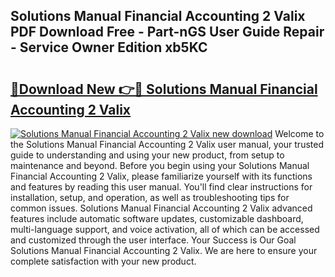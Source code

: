 ## Solutions Manual Financial Accounting 2 Valix PDF Download Free - Part-nGS User Guide Repair - Service Owner Edition xb5KC

# <h2><a href="http://bc64660.oget.top/?id=Solutions+Manual+Financial+Accounting+2+Valix">🔗Download New 👉🔴 Solutions Manual Financial Accounting 2 Valix</a></h2>

[![Solutions Manual Financial Accounting 2 Valix new download](https://i.imgur.com/5g1atiW.png)](http://bc64660.oget.top/?id=Solutions+Manual+Financial+Accounting+2+Valix)
Welcome to the Solutions Manual Financial Accounting 2 Valix user manual, your trusted guide to understanding and using your new product, from setup to maintenance and beyond. Before you begin using your Solutions Manual Financial Accounting 2 Valix, please familiarize yourself with its functions and features by reading this user manual. You'll find clear instructions for installation, setup, and operation, as well as troubleshooting tips for common issues. Solutions Manual Financial Accounting 2 Valix advanced features include automatic software updates, customizable dashboard, multi-language support, and voice activation, all of which can be accessed and customized through the user interface. Your Success is Our Goal Solutions Manual Financial Accounting 2 Valix. We are here to ensure your complete satisfaction with your new product.
